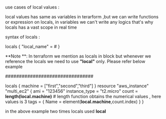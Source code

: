 use cases of local values :

local values has same as variables in terarform ,but we can write functions or expression on locals,
in variables we can't write any logics that's why locals has a vast scope in real time

syntax of locals :

locals {
 "local_name" = # 
 }

**Note **: In terraform we mention as locals in block but whenever we reference the locals we need to use **"local"** only.
Please refer below example

################################

locals {
  machine = ["first","second","third"]
}
resource "aws_instance" "multi_ec2" {
    ami = "123456"
   instance_type = "t2.micro"
   count = **length(local.machine)**  # length function obtains the numerical values , here values is 3
   tags = {
    Name = element(**local.machine**,count.index)
}
}

in the above example two times locals used **local**
